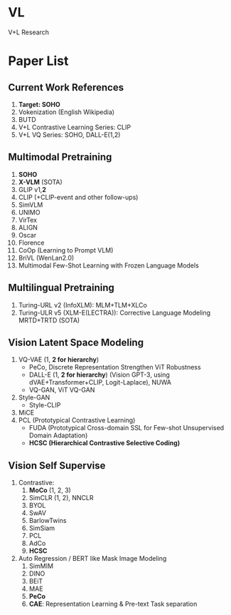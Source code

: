 # VL
V+L Research

# Paper List

## Current Work References
1. **Target: SOHO**
2. Vokenization (English Wikipedia)
3. BUTD
4. V+L Contrastive Learning Series: CLIP
5. V+L VQ Series: SOHO, DALL-E(1,2)

## Multimodal Pretraining
1. **SOHO** 
2. **X-VLM** (SOTA)
3. GLIP v1,**2**
4. CLIP (+CLIP-event and other follow-ups)
5. SimVLM
6. UNIMO 
7. VirTex
8. ALIGN 
9. Oscar 
10. Florence
11. CoOp (Learning to Prompt VLM)
12. BriVL (WenLan2.0)
13. Multimodal Few-Shot Learning with Frozen Language Models 

## Multilingual Pretraining 
1. Turing-URL v2 (InfoXLM): MLM+TLM+XLCo
2. Turing-ULR v5 (XLM-E(LECTRA)): Corrective Language Modeling MRTD+TRTD (SOTA)
  
## Vision Latent Space Modeling
1. VQ-VAE (1, **2 for hierarchy**)
	* PeCo, Discrete Representation Strengthen ViT Robustness
	* DALL-E (1, **2 for hierarchy**) (Vision GPT-3, using dVAE+Transformer+CLIP, Logit-Laplace), NUWA
	* VQ-GAN, ViT VQ-GAN
2. Style-GAN 
	* Style-CLIP
4. MiCE
6. PCL (Prototypical Contrastive Learning)
	* FUDA (Prototypical Cross-domain SSL for Few-shot Unsupervised Domain Adaptation) 
	* **HCSC (Hierarchical Contrastive Selective Coding)**
 
 ## Vision Self Supervise 
1. Contrastive:
	1. **MoCo** (1, 2, 3)
	2. SimCLR (1, 2), NNCLR
	3. BYOL
	4. SwAV
	5. BarlowTwins
	6. SimSiam
	7. PCL
	8. AdCo
	9. **HCSC**
2. Auto Regression / BERT like Mask Image Modeling
	1. SimMIM
	2. DINO
	3. BEiT
	4. MAE
	5. **PeCo**
	6. **CAE**: Representation Learning & Pre-text Task separation

